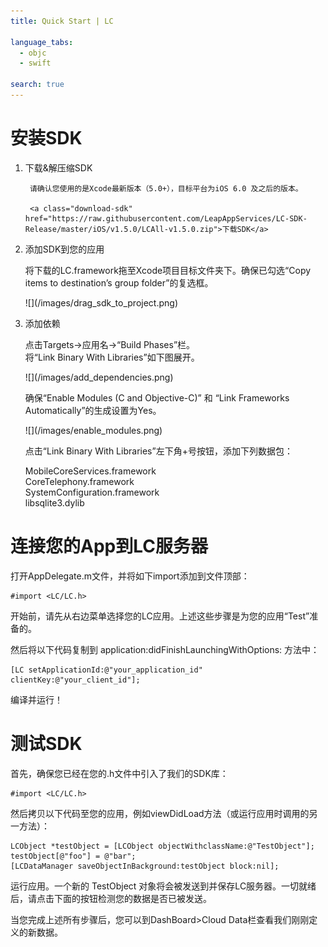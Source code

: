 ```yaml
---
title: Quick Start | LC

language_tabs:
  - objc
  - swift

search: true
---
```


# 安装SDK

1. 下载&解压缩SDK

		请确认您使用的是Xcode最新版本（5.0+），目标平台为iOS 6.0 及之后的版本。

		<a class="download-sdk" href="https://raw.githubusercontent.com/LeapAppServices/LC-SDK-Release/master/iOS/v1.5.0/LCAll-v1.5.0.zip">下载SDK</a>

2. 添加SDK到您的应用

	将下载的LC.framework拖至Xcode项目目标文件夹下。确保已勾选“Copy items to destination’s group folder”的复选框。
	
	<p class="image-wrapper">
	![](/images/drag_sdk_to_project.png)

3. 添加依赖

	点击Targets→应用名→“Build Phases”栏。</br>
	将“Link Binary With Libraries”如下图展开。
	
	<p class="image-wrapper">
	![](/images/add_dependencies.png)
	
    确保“Enable Modules (C and Objective-C)” 和 “Link Frameworks Automatically”的生成设置为Yes。
    
    <p class="image-wrapper">
    ![](/images/enable_modules.png)
    
	点击“Link Binary With Libraries”左下角+号按钮，添加下列数据包：
	
	MobileCoreServices.framework</br>
	CoreTelephony.framework</br>
	SystemConfiguration.framework</br>
	libsqlite3.dylib</br>

# 连接您的App到LC服务器

打开AppDelegate.m文件，并将如下import添加到文件顶部：

```objc
#import <LC/LC.h>
```

开始前，请先从右边菜单选择您的LC应用。上述这些步骤是为您的应用“Test”准备的。

然后将以下代码复制到 application:didFinishLaunchingWithOptions: 方法中：

```objc
[LC setApplicationId:@"your_application_id" clientKey:@"your_client_id"];
```

编译并运行！


# 测试SDK

首先，确保您已经在您的.h文件中引入了我们的SDK库：

```objc
#import <LC/LC.h>
```

然后拷贝以下代码至您的应用，例如viewDidLoad方法（或运行应用时调用的另一方法）：

```objc
LCObject *testObject = [LCObject objectWithclassName:@"TestObject"];
testObject[@"foo"] = @"bar";
[LCDataManager saveObjectInBackground:testObject block:nil];
```

运行应用。一个新的 TestObject 对象将会被发送到并保存LC服务器。一切就绪后，请点击下面的按钮检测您的数据是否已被发送。

当您完成上述所有步骤后，您可以到DashBoard>Cloud Data栏查看我们刚刚定义的新数据。
